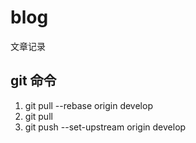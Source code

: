 # blog
文章记录
## git 命令
1. git pull --rebase origin develop
2. git pull
3. git push --set-upstream origin develop